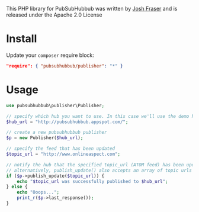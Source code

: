 This PHP library for PubSubHubbub was written by [Josh Fraser](http://joshfraser.com) and is released under the Apache 2.0 License

# Install
Update your `composer` require block:
```json
"require": { "pubsubhubbub/publisher": "*" }
```

# Usage
```php
use pubsubhubbub\publisher\Publisher;

// specify which hub you want to use. In this case we'll use the demo hub on app engine.
$hub_url = "http://pubsubhubbub.appspot.com/";

// create a new pubsubhubbub publisher
$p = new Publisher($hub_url);

// specify the feed that has been updated
$topic_url = "http://www.onlineaspect.com";

// notify the hub that the specified topic_url (ATOM feed) has been updated
// alternatively, publish_update() also accepts an array of topic urls
if ($p->publish_update($topic_url)) {
    echo "$topic_url was successfully published to $hub_url";
} else {
    echo "Ooops...";
    print_r($p->last_response());
}
```
